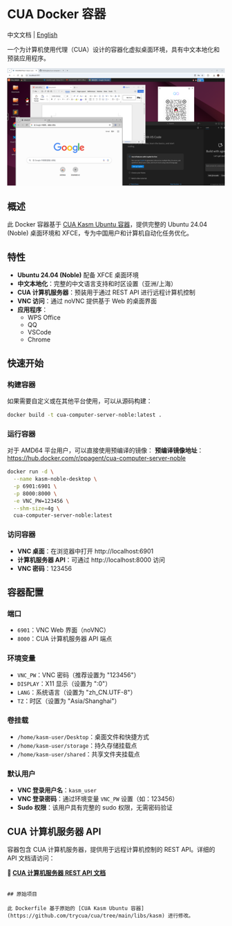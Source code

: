 # CUA Docker 容器

中文文档 | [English](README_en.md)

一个为计算机使用代理（CUA）设计的容器化虚拟桌面环境，具有中文本地化和预装应用程序。

![CUA Docker 桌面](screenshots/main.png)

## 概述

此 Docker 容器基于 [CUA Kasm Ubuntu 容器](https://github.com/trycua/cua/tree/main/libs/kasm)，提供完整的 Ubuntu 24.04 (Noble) 桌面环境和 XFCE，专为中国用户和计算机自动化任务优化。

## 特性

- **Ubuntu 24.04 (Noble)** 配备 XFCE 桌面环境
- **中文本地化**：完整的中文语言支持和时区设置（亚洲/上海）
- **CUA 计算机服务器**：预装用于通过 REST API 进行远程计算机控制
- **VNC 访问**：通过 noVNC 提供基于 Web 的桌面界面
- **应用程序**：
  - WPS Office
  - QQ
  - VSCode
  - Chrome

## 快速开始

### 构建容器

如果需要自定义或在其他平台使用，可以从源码构建：

```bash
docker build -t cua-computer-server-noble:latest .
```
### 运行容器
对于 AMD64 平台用户，可以直接使用预编译的镜像：
**预编译镜像地址**：https://hub.docker.com/r/ppagent/cua-computer-server-noble
```bash
docker run -d \
  --name kasm-noble-desktop \
  -p 6901:6901 \
  -p 8000:8000 \
  -e VNC_PW=123456 \
  --shm-size=4g \
  cua-computer-server-noble:latest
```

### 访问容器

- **VNC 桌面**：在浏览器中打开 http://localhost:6901
- **计算机服务器 API**：可通过 http://localhost:8000 访问
- **VNC 密码**：123456

## 容器配置

### 端口

- `6901`：VNC Web 界面（noVNC）
- `8000`：CUA 计算机服务器 API 端点

### 环境变量

- `VNC_PW`：VNC 密码（推荐设置为 "123456"）
- `DISPLAY`：X11 显示（设置为 ":0"）
- `LANG`：系统语言（设置为 "zh_CN.UTF-8"）
- `TZ`：时区（设置为 "Asia/Shanghai"）

### 卷挂载

- `/home/kasm-user/Desktop`：桌面文件和快捷方式
- `/home/kasm-user/storage`：持久存储挂载点
- `/home/kasm-user/shared`：共享文件夹挂载点

### 默认用户

- **VNC 登录用户名**：`kasm_user`
- **VNC 登录密码**：通过环境变量 `VNC_PW` 设置（如：123456）
- **Sudo 权限**：该用户具有完整的 sudo 权限，无需密码验证

## CUA 计算机服务器 API

容器包含 CUA 计算机服务器，提供用于远程计算机控制的 REST API。详细的 API 文档请访问：

**📖 [CUA 计算机服务器 REST API 文档](https://docs.cua.ai/docs/libraries/computer-server/REST-API)**

```

## 原始项目

此 Dockerfile 基于原始的 [CUA Kasm Ubuntu 容器](https://github.com/trycua/cua/tree/main/libs/kasm) 进行修改。